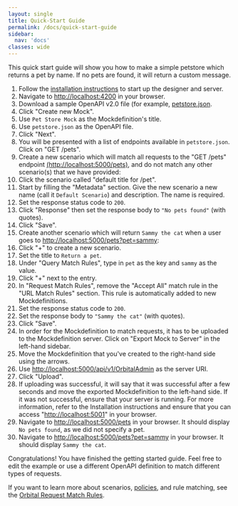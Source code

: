 ```yaml
---
layout: single
title: Quick-Start Guide
permalink: /docs/quick-start-guide
sidebar:
  nav: 'docs'
classes: wide
---
```


This quick start guide will show you how to make a simple petstore which returns a pet by name. If no pets are found, it will return a custom message.

1. Follow the [installation instructions](/docs/installation/) to start up the designer and server.
2. Navigate to [http://localhost:4200](http://localhost:4200) in your browser.
3. Download a sample OpenAPI v2.0 file (for example, [petstore.json](https://raw.githubusercontent.com/OAI/OpenAPI-Specification/master/examples/v2.0/json/petstore.json).
4. Click &quot;Create new Mock&quot;.
5. Use `Pet Store Mock` as the Mockdefinition&#39;s title.
6. Use `petstore.json` as the OpenAPI file.
7. Click &quot;Next&quot;.
8. You will be presented with a list of endpoints available in `petstore.json`. Click on &quot;GET /pets&quot;.
9. Create a new scenario which will match all requests to the &quot;GET /pets&quot; endpoint [(http://localhost:5000/pets)](http://localhost:5000/pets), and do not match any other scenario(s) that we have provided:
10. Click the scenario called &quot;default title for /pet&quot;.
11. Start by filling the "Metadata" section. Give the new scenario a new name (call it `Default Scenario`) and description. The name is required.
12. Set the response status code to `200`.
13. Click "Response" then set the response body to `"No pets found"` (with quotes).
14. Click &quot;Save&quot;.
15. Create another scenario which will return `Sammy the cat` when a user goes to [http://localhost:5000/pets?pet=sammy](http://localhost:5000/pets?pet=sammy):
16. Click &quot;+&quot; to create a new scenario.
17. Set the title to `Return a pet`.
18. Under &quot;Query Match Rules&quot;, type in `pet` as the key and `sammy` as the value.
19. Click &quot;+&quot; next to the entry.
20. In "Request Match Rules", remove the "Accept All" match rule in the "URL Match Rules" section. This rule is automatically added to new Mockdefinitions.
21. Set the response status code to `200`.
22. Set the response body to `"Sammy the cat"` (with quotes).
23. Click "Save".
24. In order for the Mockdefinition to match requests, it has to be uploaded to the Mockdefinition server. Click on &quot;Export Mock to Server&quot; in the left-hand sidebar.
25. Move the Mockdefinition that you&#39;ve created to the right-hand side using the arrows.
26. Use [http://localhost:5000/api/v1/OrbitalAdmin](http://localhost:5000/api/v1/OrbitalAdmin) as the server URI.
27. Click &quot;Upload&quot;.
28. If uploading was successful, it will say that it was successful after a few seconds and move the exported Mockdefinition to the left-hand side. If it was not successful, ensure that your server is running. For more information, refer to the Installation instructions and ensure that you can access &quot;[http://localhost:5001](http://localhost:5001)&quot; in your browser.
29. Navigate to [http://localhost:5000/pets](http://localhost:5000/pets) in your browser. It should display `No pets found`, as we did not specify a pet.
30. Navigate to [http://localhost:5000/pets?pet=sammy](http://localhost:5000/pets?pet=sammy) in your browser. It should display `Sammy the cat`.

Congratulations! You have finished the getting started guide. Feel free to edit the example or use a different OpenAPI definition to match different types of requests.

If you want to learn more about scenarios, [policies](/docs/policies), and rule matching, see the [Orbital Request Match Rules](/docs/mockdefinition).
